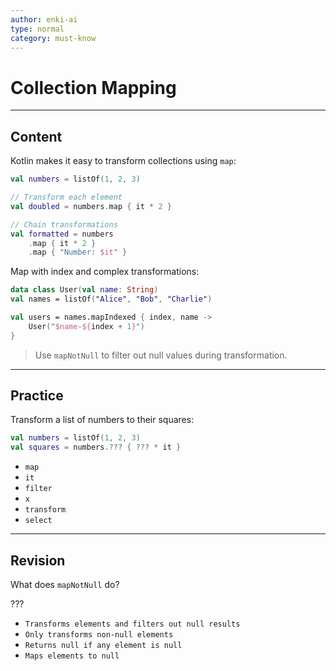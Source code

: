 ```yaml
---
author: enki-ai
type: normal
category: must-know
---
```


# Collection Mapping

---
## Content

Kotlin makes it easy to transform collections using `map`:

```kotlin
val numbers = listOf(1, 2, 3)

// Transform each element
val doubled = numbers.map { it * 2 }

// Chain transformations
val formatted = numbers
    .map { it * 2 }
    .map { "Number: $it" }
```

Map with index and complex transformations:

```kotlin
data class User(val name: String)
val names = listOf("Alice", "Bob", "Charlie")

val users = names.mapIndexed { index, name ->
    User("$name-${index + 1}")
}
```

> Use `mapNotNull` to filter out null values during transformation.
---

## Practice

Transform a list of numbers to their squares:

```kotlin
val numbers = listOf(1, 2, 3)
val squares = numbers.??? { ??? * it }
```

- `map`
- `it`
- `filter`
- `x`
- `transform`
- `select`

---

## Revision

What does `mapNotNull` do?

???

- `Transforms elements and filters out null results`
- `Only transforms non-null elements`
- `Returns null if any element is null`
- `Maps elements to null`
